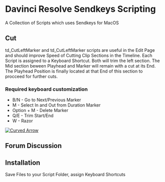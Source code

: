 # Davinci Resolve Sendkeys Scripting


A Collection of Scripts which uses Sendkeys for MacOS

## Cut
td_CutLeftMarker and td_CutLeftMarker scripts are useful in the Edit Page and should improve Speed of Cutting Clip Sections in the Timeline. 
Each Script is assigned to a Keyboard Shortcut.
Both will trim the left section. The Mid section beween Playhead and Marker will remain with a cut at its End. The Playhead Position is finally located at that End of this section to procceed for further cuts.   
### Required keyboard customization
- B/N - Go to Next/Previous Marker
- M - Select In and Out from Duration Marker
- Option + M - Delete Marker
- Q/E - Trim Start/End
- W - Razor


[![Curved Arrow](https://img.youtube.com/vi/fZ18M9OttIk/0.jpg)](https://www.youtube.com/watch?v=fZ18M9OttIk)

## Forum Discussion

## Installation
Save Files to your Script Folder, assign Keyboard Shortcuts
